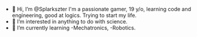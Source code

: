 - 👋 Hi, I’m @Splarkszter I'm a passionate gamer, 19 y/o, learning code and engineering, good at logics. Trying to start my life.
- 👀 I’m interested in anything to do with science.
- 🌱 I’m currently learning -Mechatronics, -Robotics.


<!---
Splarkszter/Splarkszter is a ✨ special ✨ repository because its `README.md` (this file) appears on your GitHub profile.
You can click the Preview link to take a look at your changes.
--->
